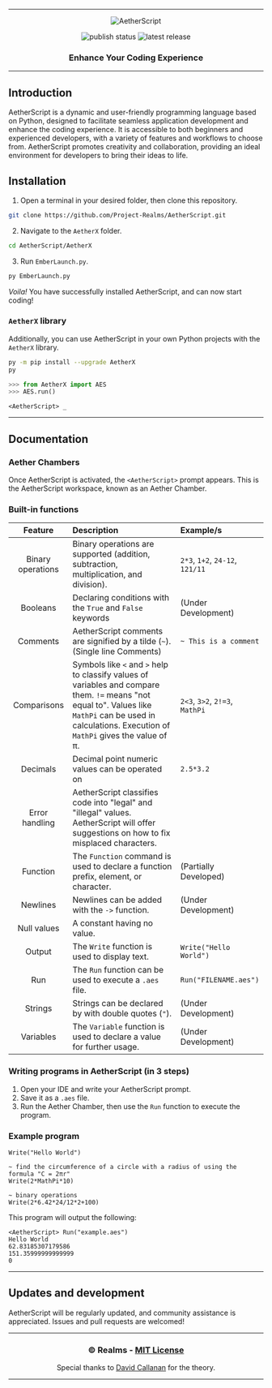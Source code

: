 
---

<div align="center">

![AetherScript](https://raw.githubusercontent.com/ProjectDragonRealms/AetherScript/main/branding/banner.svg)

![[publish status](https://github.com/ProjectDragonRealms/AetherScript/actions/workflows/python-publish.yml)](https://github.com/ProjectDragonRealms/AetherScript/actions/workflows/python-publish.yml/badge.svg)
![[latest release](https://github.com/ProjectDragonRealms/AetherScript/releases/latest)](https://img.shields.io/github/v/release/ProjectDragonRealms/AetherScript)

### Enhance Your Coding Experience

</div>

---

## Introduction

AetherScript is a dynamic and user-friendly programming language based on Python, designed to facilitate seamless application development and enhance the coding experience. It is accessible to both beginners and experienced developers, with a variety of features and workflows to choose from. AetherScript promotes creativity and collaboration, providing an ideal environment for developers to bring their ideas to life.

## Installation

1. Open a terminal in your desired folder, then clone this repository.

```sh
git clone https://github.com/Project-Realms/AetherScript.git
```

2. Navigate to the `AetherX` folder.

```sh
cd AetherScript/AetherX
```

3. Run `EmberLaunch.py`.

```sh
py EmberLaunch.py
```

*Voila!* You have successfully installed AetherScript, and can now start coding!

### `AetherX` library

Additionally, you can use AetherScript in your own Python projects with the `AetherX` library.

```sh
py -m pip install --upgrade AetherX
py
```

```py
>>> from AetherX import AES
>>> AES.run()
```

```aes
<AetherScript> _
```

---

## Documentation

### Aether Chambers

Once AetherScript is activated, the `<AetherScript>` prompt appears. This is the AetherScript workspace, known as an Aether Chamber.

### Built-in functions

| Feature | Description | Example/s |
|:-:|:--|:--|
| Binary operations | Binary operations are supported (addition, subtraction, multiplication, and division). | `2*3`, `1+2`, `24-12`, `121/11` |
| Booleans | Declaring conditions with the `True` and `False` keywords | (Under Development) |
| Comments | AetherScript comments are signified by a tilde (`~`). (Single line Comments) | `~ This is a comment` |
| Comparisons | Symbols like `<` and `>` help to classify values of variables and compare them. `!=` means "not equal to". Values like `MathPi` can be used in calculations. Execution of `MathPi` gives the value of π. | `2<3`, `3>2`, `2!=3`, `MathPi` |
| Decimals | Decimal point numeric values can be operated on | `2.5*3.2` |
| Error handling | AetherScript classifies code into "legal" and "illegal" values. AetherScript will offer suggestions on how to fix misplaced characters. | |
| Function | The `Function` command is used to declare a function prefix, element, or character. | (Partially Developed) |
| Newlines | Newlines can be added with the `->` function. | (Under Development) |
| Null values | A constant having no value. | |
| Output | The `Write` function is used to display text. | `Write("Hello World")` |
| Run | The `Run` function can be used to execute a `.aes` file. | `Run("FILENAME.aes")`|
| Strings | Strings can be declared by with double quotes (`"`). | (Under Development) |
| Variables | The `Variable` function is used to declare a value for further usage. | (Under Development) |

### Writing programs in AetherScript (in 3 steps)

1. Open your IDE and write your AetherScript prompt.
2. Save it as a `.aes` file.
3. Run the Aether Chamber, then use the `Run` function to execute the program.

### Example program

```aes
Write("Hello World")

~ find the circumference of a circle with a radius of using the formula "C = 2πr"
Write(2*MathPi*10)

~ binary operations
Write(2*6.42*24/12*2+100)
```

This program will output the following:

```aes
<AetherScript> Run("example.aes")
Hello World
62.83185307179586
151.35999999999999
0
```

---

## Updates and development
AetherScript will be regularly updated, and community assistance is appreciated. Issues and pull requests are welcomed!

---

<div align="center">

### © Realms - [MIT License](https://github.com/ProjectDragonRealms/AetherScript?tab=MIT-1-ov-file)

Special thanks to [David Callanan](https://david.callanan.ie/) for the theory.

</div>

---
